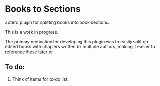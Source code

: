 # Books to Sections
Zotero plugin for splitting books into book sections.

This is a work in progress.

The primary motivation for developing this plugin was to easily split up edited books with chapters written by multiple authors, making it easier to reference these later on.

## To do:
1. Think of items for to-do list.
